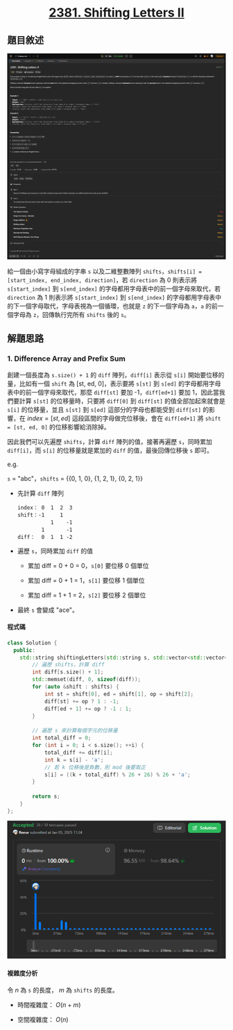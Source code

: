 # <center> [2381. Shifting Letters II](https://leetcode.com/problems/shifting-letters-ii/description/) </center>

## 題目敘述

[![](https://raw.githubusercontent.com/reese60525/ForPicGo/main/Pictures202501051051405.png)](https://raw.githubusercontent.com/reese60525/ForPicGo/main/Pictures202501051051405.png)

給一個由小寫字母組成的字串 `s` 以及二維整數陣列 `shifts`，`shifts[i] = [start_index, end_index, direction]`，若 `direction` 為 0 則表示將 `s[start_index]` 到 `s[end_index]` 的字母都用字母表中的前一個字母來取代，若 `direction` 為 1 則表示將 `s[start_index]` 到 `s[end_index]` 的字母都用字母表中的下一個字母取代，字母表視為一個循環，也就是 `z` 的下一個字母為 `a`，`a` 的前一個字母為 `z`，回傳執行完所有 `shifts` 後的 `s`。

## 解題思路

### 1. Difference Array and Prefix Sum

創建一個長度為 `s.size() + 1` 的 `diff` 陣列，`diff[i]` 表示從 `s[i]` 開始要位移的量，比如有一個 `shift` 為 [st, ed, 0]，表示要將 `s[st]` 到 `s[ed]` 的字母都用字母表中的前一個字母來取代，那麼 `diff[st]` 要加 -1，`diff[ed+1]` 要加 1，因此當我們要計算 `s[st]` 的位移量時，只要將 `diff[0]` 到 `diff[st]` 的值全部加起來就會是 `s[i]` 的位移量，並且 `s[st]` 到 `s[ed]` 這部分的字母也都能受到 `diff[st]` 的影響，在 $index = [st,ed]$ 這段區間的字母做完位移後，會在 `diff[ed+1]` 將 `shift = [st, ed, 0]` 的位移影響給消除掉。

因此我們可以先遍歷 `shifts`，計算 `diff` 陣列的值，接著再遍歷 `s`，同時累加 `diff[i]`，而 `s[i]` 的位移量就是累加的 `diff` 的值，最後回傳位移後 `s` 即可。

e.g.

`s` = "abc"，`shifts` = {{0, 1, 0}, {1, 2, 1}, {0, 2, 1}}

- 先計算 `diff` 陣列

    ```text
    index： 0  1  2  3
    shift：-1     1
    　         1    -1
        　  1       -1
    diff：  0  1  1 -2
    ```

- 遍歷 `s`，同時累加 `diff` 的值

  - 累加 diff = 0 + 0 = 0，`s[0]` 要位移 0 個單位

  - 累加 diff = 0 + 1 = 1，`s[1]` 要位移 1 個單位

  - 累加 diff = 1 + 1 = 2，`s[2]` 要位移 2 個單位

- 最終 `s` 會變成 "ace"。

#### 程式碼

```cpp {.line-numbers}
class Solution {
  public:
    std::string shiftingLetters(std::string s, std::vector<std::vector<int>> &shifts) {
        // 遍歷 shifts，計算 diff
        int diff[s.size() + 1];
        std::memset(diff, 0, sizeof(diff));
        for (auto &shift : shifts) {
            int st = shift[0], ed = shift[1], op = shift[2];
            diff[st] += op ? 1 : -1;
            diff[ed + 1] += op ? -1 : 1;
        }

        // 遍歷 s 來計算每個字元的位移量
        int total_diff = 0;
        for (int i = 0; i < s.size(); ++i) {
            total_diff += diff[i];
            int k = s[i] - 'a';
            // 若 k 位移後是負數，則 mod 後要取正
            s[i] = ((k + total_diff) % 26 + 26) % 26 + 'a';
        }

        return s;
    }
};
```

[![](https://raw.githubusercontent.com/reese60525/ForPicGo/main/Pictures202501051125140.png)](https://raw.githubusercontent.com/reese60525/ForPicGo/main/Pictures202501051125140.png)

#### 複雜度分析

令 $n$ 為 `s` 的長度， $m$ 為 `shifts` 的長度。

- 時間複雜度： $O(n + m)$

- 空間複雜度： $O(n)$
